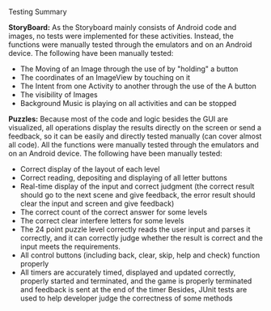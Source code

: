 Testing Summary

**StoryBoard:**
As the Storyboard mainly consists of Android code and images, no tests were implemented for these activities.
Instead, the functions were manually tested through the emulators and on an Android device.
The following have been manually tested:
+ The Moving of an Image through the use of by "holding" a button
+ The coordinates of an ImageView by touching on it
+ The Intent from one Activity to another through the use of the A button
+ The visibility of Images
+ Background Music is playing on all activities and can be stopped

**Puzzles:**
Because most of the code and logic besides the GUI are visualized, all operations display the results directly on the screen or send a feedback, so it can be easily and directly tested manually (can cover almost all code).
All the functions were manually tested through the emulators and on an Android device.
The following have been manually tested:
+ Correct display of the layout of each level
+ Correct reading, depositing and displaying of all letter buttons
+ Real-time display of the input and correct judgment (the correct result should go to the next scene and give feedback, the error result should clear the input and screen and give feedback)
+ The correct count of the correct answer for some levels
+ The correct clear interfere letters for some levels
+ The 24 point puzzle level correctly reads the user input and parses it correctly, and it can correctly judge whether the result is correct and the input meets the requirements.
+ All control buttons (including back, clear, skip, help and check) function properly
+ All timers are accurately timed, displayed and updated correctly, properly started and terminated, and the game is properly terminated and feedback is sent at the end of the timer
Besides, JUnit tests are used to help developer judge the correctness of some methods